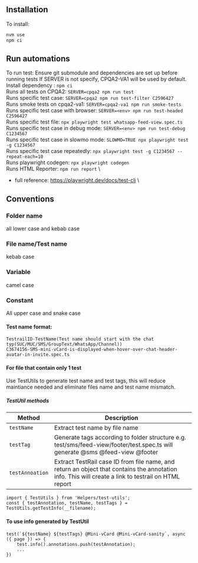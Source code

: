 ## Installation
To install:
```js script
nvm use
npm ci
```

## Run automations

To run test:
Ensure git submodule and dependencies are set up before running tests 
If SERVER is not specify, CPQA2-VA1 will be used by default.
Install dependency : `npm ci` \
Runs all tests on CPQA2: `SERVER=cpqa2 npm run test` \
Runs specific test case: `SERVER=cpqa2 npm run test-filter C2596427` \
Runs smoke tests on cpqa2-va1: `SERVER=cpqa2-va1 npm run smoke-tests` \
Runs specific test case with browser: `SERVER=<env> npm run test-headed C2596427` \
Runs specific test file: `npx playwright test whatsapp-feed-view.spec.ts` \
Runs specific test case in debug mode: `SERVER=<env> npm run test-debug C1234567` \
Runs specific test case in slowmo mode: `SLOWMO=TRUE npx playwright test -g C1234567` \
Runs specific test case repeatedly: `npx playwright test -g C1234567 --repeat-each=10` \
Runs playwright codegen: `npx playwright codegen` \
Runs HTML Reporter: `npm run report` \
* full reference: https://playwright.dev/docs/test-cli \

## Conventions
### Folder name
all lower case and kebab case
### File name/Test name
kebab case
### Variable
camel case
### Constant
All upper case and snake case 
#### Test name format:
```
TestrailID-TestName(Test name should start with the chat typ(SUC/MUC/SMS/GroupText/WhatsApp/Channel))
C3674156-SMS-mini-vCard-is-displayed-when-hover-over-chat-header-avatar-in-invite.spec.ts

```
#### For file that contain only 1 test
Use TestUtils to generate test name and test tags, this will reduce maintiance needed and eliminate files name and test name  mismatch.
##### TestUtil methods
| Method | Description |
| --- | --- |
| `testName` | Extract test name by file name |
| `testTag` | Generate tags according to folder structure e.g. test/sms/feed-view/footer/test.spec.ts will generate @sms @feed-view @footer|
| `testAnnoation` | Extract TestRail case ID from file name, and return an object that contains the annotation info. This will create a link to testrail on HTML report|
```
import { TestUtils } from 'Helpers/test-utils';
const { testAnnotation, testName, testTags } = TestUtils.getTestInfo(__filename);

```

#### To use info generated by TestUtil
```
test(`${testName} ${testTags} @Mini-vCard @Mini-vCard-sanity`, async ({ page }) => {
    test.info().annotations.push(testAnnotation);
    ...
})

```
